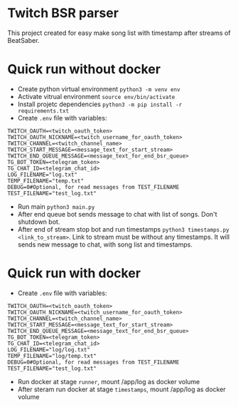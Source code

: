 # Twitch BSR parser

This project created for easy make song list with timestamp after streams of BeatSaber.

# Quick run without docker

- Create python virtual environment `python3 -m venv env`
- Activate vitrual environment `source env/bin/activate`
- Install projetc dependencies `python3 -m pip install -r requirements.txt`
- Create `.env` file with variables:

```
TWITCH_OAUTH=<twitch_oauth_token>
TWITCH_OAUTH_NICKNAME=<twitch_username_for_oauth_token>
TWITCH_CHANNEL=<twitch_channel_name>
TWITCH_START_MESSAGE=<message_text_for_start_stream>
TWITCH_END_QUEUE_MESSAGE=<message_text_for_end_bsr_queue>
TG_BOT_TOKEN=<telegram_token>
TG_CHAT_ID=<telegram_chat_id>
LOG_FILENAME="log.txt"
TEMP_FILENAME="temp.txt"
DEBUG=0#Optional, for read messages from TEST_FILENAME
TEST_FILENAME="test_log.txt"
```

- Run main `python3 main.py`
- After end queue bot sends message to chat with list of songs. Don't shutdown bot.
- After end of stream stop bot and run timestamps `python3 timestamps.py <link_to_stream>`.
  Link to stream must be without any timestamps. It will sends new message to chat, with song list and timestamps.

# Quick run with docker

- Create `.env` file with variables:

```
TWITCH_OAUTH=<twitch_oauth_token>
TWITCH_OAUTH_NICKNAME=<twitch_username_for_oauth_token>
TWITCH_CHANNEL=<twitch_channel_name>
TWITCH_START_MESSAGE=<message_text_for_start_stream>
TWITCH_END_QUEUE_MESSAGE=<message_text_for_end_bsr_queue>
TG_BOT_TOKEN=<telegram_token>
TG_CHAT_ID=<telegram_chat_id>
LOG_FILENAME="log/log.txt"
TEMP_FILENAME="log/temp.txt"
DEBUG=0#Optional, for read messages from TEST_FILENAME
TEST_FILENAME="test_log.txt"
```

- Run docker at stage `runner`, mount /app/log as docker volume
- After steram run docker at stage `timestamps`, mount /app/log as docker volume
